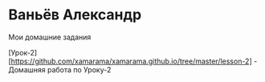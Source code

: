 # Ваньёв Александр

 Мои домашние задания
 
 [Урок-2][https://github.com/xamarama/xamarama.github.io/tree/master/lesson-2] - Домашняя работа по Уроку-2
